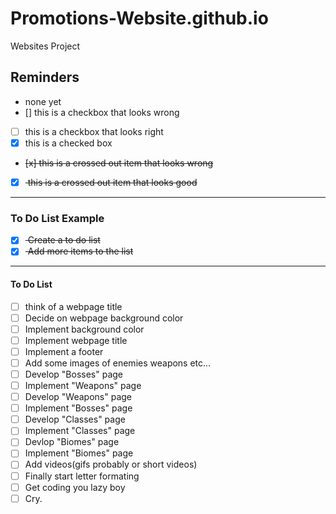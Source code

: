 # Promotions-Website.github.io
Websites Project 

## Reminders
- none yet
- [] this is a checkbox that looks wrong
- [ ] this is a checkbox that looks right
- [x] this is a checked box
- <del> [x] this is a crossed out item that looks wrong </del>
- [x] <del> this is a crossed out item that looks good </del>
---
### To Do List Example
- [x] <del> Create a to do list </del>
- [x] <del> Add more items to the list </del>

---
#### To Do List 
- [ ] think of a webpage title 
- [ ] Decide on webpage background color
- [ ] Implement background color
- [ ] Implement webpage title 
- [ ] Implement a footer
- [ ] Add some images of enemies weapons etc...
- [ ] Develop "Bosses" page
- [ ] Implement "Weapons" page
- [ ] Develop "Weapons" page
- [ ] Implement "Bosses" page
- [ ] Develop "Classes" page
- [ ] Implement "Classes" page
- [ ] Devlop "Biomes" page
- [ ] Implement "Biomes" page
- [ ] Add videos(gifs probably or short videos)
- [ ] Finally start letter formating
- [ ] Get coding you lazy boy 
- [ ] Cry.
